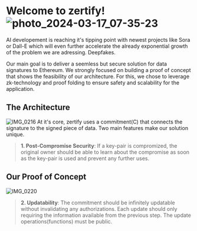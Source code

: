# **Welcome to zertify!**![photo_2024-03-17_07-35-23](https://github.com/LucasAschenbach/content-commitment-protocol/assets/158106595/d627f6b4-e01b-4c9d-8049-c116ddb782a1)


AI developement is reaching it's tipping point with newest projects like Sora or Dall-E which will even further accelerate the already exponential growth of the problem we are adressing. Deepfakes. 

Our main goal is to deliver a seemless but secure solution for data signatures to Ethereum. We strongly focused on building a proof of concept that shows the feasibility of our architecture. For this, we chose to leverage zk-technology and proof folding to ensure safety and scalability for the application. 


## **The Architecture**
![IMG_0216](https://github.com/LucasAschenbach/content-commitment-protocol/assets/158106595/7c0ee3c7-2abf-49c9-8857-ab4e3ca1fda3)
At it's core, zertify uses a commitment(C) that connects the signature to the signed piece of data. Two main features make our solution unique.
>**1. Post-Compromise Security**: If a key-pair is compromized, the original owner should be able to learn about the compromise as soon as the key-pair is used and prevent any further uses.

## **Our Proof of Concept**
![IMG_0220](https://github.com/LucasAschenbach/content-commitment-protocol/assets/158106595/4e30d8ac-3c9d-4c78-a752-634a751e6080)  
>**2. Updatability**: The commitment should be infinitely updatable without invalidating any authorizations. Each update should only requiring the information available from the previous step. The update operations(functions) must be public. 
